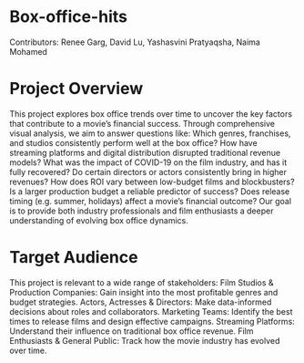 # Box-office-hits

Contributors: Renee Garg, David Lu, Yashasvini Pratyaqsha, Naima Mohamed

# Project Overview
This project explores box office trends over time to uncover the key factors that contribute to a movie’s financial success. Through comprehensive visual analysis, we aim to answer questions like:
Which genres, franchises, and studios consistently perform well at the box office?
How have streaming platforms and digital distribution disrupted traditional revenue models?
What was the impact of COVID-19 on the film industry, and has it fully recovered?
Do certain directors or actors consistently bring in higher revenues?
How does ROI vary between low-budget films and blockbusters?
Is a larger production budget a reliable predictor of success?
Does release timing (e.g. summer, holidays) affect a movie’s financial outcome?
Our goal is to provide both industry professionals and film enthusiasts a deeper understanding of evolving box office dynamics.

# Target Audience
This project is relevant to a wide range of stakeholders:
Film Studios & Production Companies: Gain insight into the most profitable genres and budget strategies.
Actors, Actresses & Directors: Make data-informed decisions about roles and collaborators.
Marketing Teams: Identify the best times to release films and design effective campaigns.
Streaming Platforms: Understand their influence on traditional box office revenue.
Film Enthusiasts & General Public: Track how the movie industry has evolved over time.

